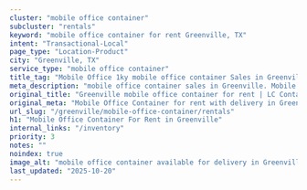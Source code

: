 ```yaml
---
cluster: "mobile office container"
subcluster: "rentals"
keyword: "mobile office container for rent Greenville, TX"
intent: "Transactional-Local"
page_type: "Location-Product"
city: "Greenville, TX"
service_type: "mobile office container"
title_tag: "Mobile Office 1ky mobile office container Sales in Greenville | LC Container"
meta_description: "mobile office container sales in Greenville. Mobile office containers for workspace solutions. Fast delivery, competitive pricing. Serving mobile office container area. Quote ID: H28. Call (214) 524-4168 for your free quote today."
original_title: "Greenville mobile office container for rent | LC Container"
original_meta: "Mobile Office Container for rent with delivery in Greenville, TX. LC Container — local Since 2003. Get pricing today."
url_slug: "/greenville/mobile-office-container/rentals"
h1: "Mobile Office Container For Rent in Greenville"
internal_links: "/inventory"
priority: 3
notes: ""
noindex: true
image_alt: "mobile office container available for delivery in Greenville"
last_updated: "2025-10-20"
---
```


<!-- TODO: Add unique city/inventory copy, images, and internal links here. -->
